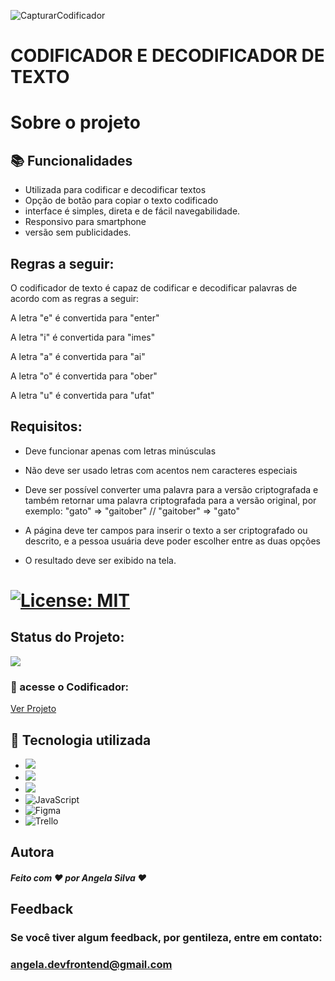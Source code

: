![CapturarCodificador](https://user-images.githubusercontent.com/124155078/221072922-aef9645a-9661-4a78-a8dc-0dc37894660f.PNG)



 # CODIFICADOR E DECODIFICADOR DE TEXTO


 
 

# Sobre o projeto


 
## 📚 Funcionalidades

- Utilizada para codificar e decodificar textos
- Opção de botão para copiar o texto codificado
- interface é simples, direta e de fácil navegabilidade.
- Responsivo para smartphone
- versão sem publicidades.

## Regras a seguir:

O codificador de texto é capaz de codificar e decodificar palavras de acordo com as regras a seguir:

A letra "e" é convertida para "enter"

A letra "i" é convertida para "imes"

A letra "a" é convertida para "ai"

A letra "o" é convertida para "ober"

A letra "u" é convertida para "ufat"

## Requisitos:

- Deve funcionar apenas com letras minúsculas

- Não deve ser usado letras com acentos nem caracteres especiais

- Deve ser possível converter uma palavra para a versão criptografada e também retornar uma palavra criptografada para a versão original, por exemplo: "gato" => "gaitober" // "gaitober" => "gato"

- A página deve ter campos para inserir o texto a ser criptografado ou descrito, e a pessoa usuária deve poder escolher entre as duas opções

- O resultado deve ser exibido na tela.

# [![License: MIT](https://img.shields.io/badge/License-MIT-greem.svg)](https://opensource.org/licenses/MIT)


## Status do Projeto:
 ![](https://camo.githubusercontent.com/459f141bd5e24c179a0e2dd49691e290ed5c5d4b4cb97767daee7cfaf6e31121/687474703a2f2f696d672e736869656c64732e696f2f7374617469632f76313f6c6162656c3d535441545553266d6573736167653d434f4e434c5549444f26636f6c6f723d475245454e267374796c653d666f722d7468652d6261646765)

### 🚀 acesse o Codificador:

[Ver Projeto](https://angela-silva.github.io/Codificador/)


## 🔧 Tecnologia utilizada
* ![](https://img.shields.io/badge/Visual_Studio_Code-0078D4?style=for-the-badge&logo=visual%20studio%20code&logoColor=white)
* ![](https://img.shields.io/badge/HTML5-E34F26?style=for-the-badge&logo=html5&logoColor=white)
* ![](https://img.shields.io/badge/CSS3-1572B6?style=for-the-badge&logo=css3&logoColor=white)
* ![JavaScript](https://img.shields.io/badge/javascript-%23323330.svg?style=for-the-badge&logo=javascript&logoColor=%23F7DF1E)
* ![Figma](https://img.shields.io/badge/figma-%23F24E1E.svg?style=for-the-badge&logo=figma&logoColor=white)
* ![Trello](https://img.shields.io/badge/Trello-%23026AA7.svg?style=for-the-badge&logo=Trello&logoColor=white)
 

## Autora

##### Feito com ❤ por Angela Silva ❤

## Feedback

### Se você tiver algum feedback, por gentileza, entre em contato: 

### angela.devfrontend@gmail.com





